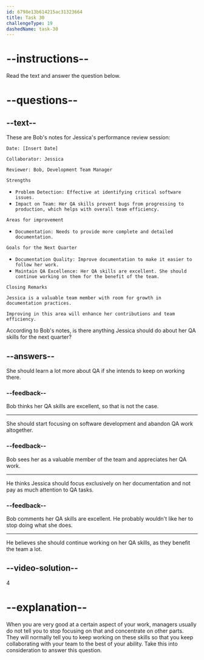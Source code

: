 ```yaml
---
id: 6798e13b614215ac31323664
title: Task 30
challengeType: 19
dashedName: task-30
---
```


<!-- READING -->

# --instructions--

Read the text and answer the question below.

# --questions--

## --text--

These are Bob's notes for Jessica's performance review session:

`Date: [Insert Date]`

`Collaborator: Jessica`

`Reviewer: Bob, Development Team Manager`

`Strengths`

- `Problem Detection: Effective at identifying critical software issues.`
- `Impact on Team: Her QA skills prevent bugs from progressing to production, which helps with overall team efficiency.`

`Areas for improvement`

- `Documentation: Needs to provide more complete and detailed documentation.`

`Goals for the Next Quarter`

- `Documentation Quality: Improve documentation to make it easier to follow her work.`
- `Maintain QA Excellence: Her QA skills are excellent. She should continue working on them for the benefit of the team.`

`Closing Remarks`

`Jessica is a valuable team member with room for growth in documentation practices.`

`Improving in this area will enhance her contributions and team efficiency.`

According to Bob's notes, is there anything Jessica should do about her QA skills for the next quarter?

## --answers--

She should learn a lot more about QA if she intends to keep on working there.

### --feedback--

Bob thinks her QA skills are excellent, so that is not the case.

---

She should start focusing on software development and abandon QA work altogether. 

### --feedback--

Bob sees her as a valuable member of the team and appreciates her QA work.

---

He thinks Jessica should focus exclusively on her documentation and not pay as much attention to QA tasks.

### --feedback--

Bob comments her QA skills are excellent. He probably wouldn't like her to stop doing what she does. 

---

He believes she should continue working on her QA skills, as they benefit the team a lot.

## --video-solution--

4

# --explanation--

When you are very good at a certain aspect of your work, managers usually do not tell you to stop focusing on that and concentrate on other parts. They will normally tell you to keep working on these skills so that you keep collaborating with your team to the best of your ability. Take this into consideration to answer this question.
